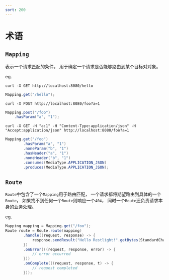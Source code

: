 ```yaml
---
sort: 200
---
```


# 术语

## `Mapping`

 表示一个请求匹配的条件， 用于确定一个请求是否能够路由到某个目标对对象。

eg.

`curl -X GET http://localhost:8080/hello`

```java
Mapping.get("/hello");
```

`curl -X POST http://localhost:8080/foo?a=1`

```java
Mapping.post("/foo")
    .hasParam("a", "1");
```

`curl -X GET -H "a:1" -H "Content-Type:application/json" -H "Accept:application/json" http://localhost:8080/foo?a=1`

```java
Mapping.get("/foo")
        .hasParam("a", "1")
        .noneParam("b", "1")
        .hasHeader("a", "1")
        .noneHeader("b", "1")
        .consumes(MediaType.APPLICATION_JSON)
        .produces(MediaType.APPLICATION_JSON);
```

## `Route`

`Route`中包含了一个`Mapping`用于路由匹配， 一个请求都将期望路由到具体的一个`Route`， 如果找不到任何一个`Route`则响应一个`404`， 同时一个`Route`还负责请求本身的业务处理。

eg.

```java
Mapping mapping = Mapping.get("/foo");
Route route = Route.route(mapping)
        .handle((request, response) -> {
            response.sendResult("Hello Restlight!".getBytes(StandardCharsets.UTF_8));
        })
        .onError(((request, response, error) -> {
            // error occurred
        }))
        .onComplete(((request, response, t) -> {
            // request completed
        }));
```
